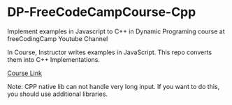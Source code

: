 # DP-FreeCodeCampCourse-Cpp
Implement examples in Javascript to C++ in Dynamic Programing course at freeCodingCamp Youtube Channel

In Course, Instructor writes examples in JavaScript. This repo converts them into C++ Implementations.

[Course Link](https://youtu.be/oBt53YbR9Kk)

Note: CPP native lib can not handle very long input. If you want to do this, you should use additional libraries.
